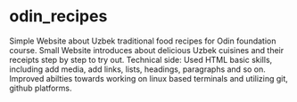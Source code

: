 # odin_recipes
Simple Website about Uzbek traditional food recipes for Odin foundation course.
Small Website introduces about delicious Uzbek cuisines and their receipts step by step to try out.
Technical side:
Used HTML basic skills, including add media, add links, lists, headings, paragraphs and so on.
Improved abilties towards working on linux based terminals and utilizing git, github platforms.
